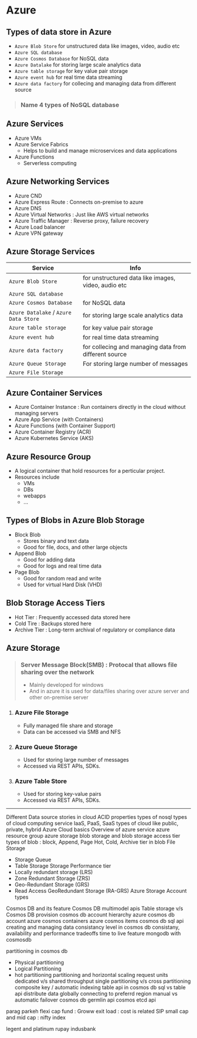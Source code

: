# Azure

## Types of data store in Azure
- `Azure Blob Store` for unstructured data like images, video, audio etc
- `Azure SQL database`
- `Azure Cosmos Database` for NoSQL data
- `Azure Datalake` for storing large scale analytics data
- `Azure table storage` for key value pair storage
- `Azure event hub` for real time data streaming
- `Azure data factory` for collecing and managing data from different source

> ### Name 4 types of NoSQL database

## Azure Services
- Azure VMs
- Azure Service Fabrics
  - Helps to build and manage microservices and data applications
- Azure Functions
  - Serverless computing

## Azure Networking Services
- Azure CND
- Azure Express Route : Connects on-premise to azure
- Azure DNS 
- Azure Virtual Networks : Just like AWS virtual networks
- Azure Traffic Manager : Reverse proxy, failure recovery
- Azure Load balancer
- Azure VPN gateway

## Azure Storage Services

| Service | Info |
|-|-|
| `Azure Blob Store` | for unstructured data like images, video, audio etc |
| `Azure SQL database` | |
| `Azure Cosmos Database` | for NoSQL data |
| `Azure Datalake` / `Azure Data Store` | for storing large scale analytics data |
| `Azure table storage` | for key value pair storage |
| `Azure event hub` | for real time data streaming |
| `Azure data factory` | for collecing and managing data from different source |
| `Azure Queue Storage` | For storing large number of messages |
| `Azure File Storage` |  |

## Azure Container Services
- Azure Container Instance : Run containers directly in the cloud without managing servers
- Azure App Service (with Containers)
- Azure Functions (with Container Support)
- Azure Container Registry (ACR)
- Azure Kubernetes Service (AKS)

## Azure Resource Group
- A logical container that hold resources for a perticular project.
- Resources include
  - VMs
  - DBs
  - webapps
  - ...

## Types of Blobs in Azure Blob Storage
- Block Blob
  - Stores binary and text data
  - Good for file, docs, and other large objects
- Append Blob
  - Good for adding data 
  - Good for logs and real time data
- Page Blob
  - Good for random read and write
  - Used for virtual Hard Disk (VHD)

## Blob Storage Access Tiers
- Hot Tier : Frequently accessed data stored here
- Cold Tire : Backups stored here
- Archive Tier : Long-term archival of regulatory or compliance data

## Azure Storage

> ### Server Message Block(SMB) : Protocal that allows file sharing over the network
> - Mainly developed for windows
> - And in azure it is used for data/files sharing over azure server and other on-premise server

1. ### Azure File Storage
    - Fully managed file share and storage
    - Data can be accessed via SMB and NFS

2. ### Azure Queue Storage
    - Used for storing large number of messages
    - Accessed via REST APIs, SDKs.
3. ### Azure Table Store
    - Used for storing key-value pairs
    - Accessed via REST APIs, SDKs.


---

Different Data source stories in cloud
ACID properties
types of nosql
types of cloud computing service IaaS, PaaS, SaaS
types of cloud like public, private, hybrid
Azure Cloud basics
Overview of azure service
azure resource group
azure storage
blob storage and blob storage access tier
types of blob : block, Append, Page
Hot, Cold, Archive tier in blob
File Storage
- Storage Queue
- Table Storage
Storage Performance tier
- Locally redundant storage (LRS)
- Zone Redundant Storage (ZRS)
- Geo-Redundant Storage (GRS)
- Read Access GeoRedundant Storage (RA-GRS)
Azure Storage Account types

Cosmos DB and its feature
Cosmos DB multimodel apis
Table storage v/s Cosmos DB
provision cosmos db account
hierarchy azure cosmos db account
azure cosmos containers
azure cosmos items
cosmos db sql api
creating and managing data
consistancy level in cosmos db
consistany, availability and performance tradeoffs
time to live feature
mongodb with cosmosdb

partitioning in cosmos db
- Physical partitioning
- Logical Partitioning
- hot partitioning
partitioning and horizontal scaling
request units
dedicated v/s shared throughput
single partitioning v/s cross partitioning
composite key / automatic indexing
table api in cosmos db
sql vs table api
distribute data globally
connecting to preferrd region
manual vs automatic failover
cosmos db germlin api
cosmos etcd api
  

parag parkeh flexi cap fund : Groww 
exit load : cost is related 
SIP 
small cap and mid cap : 
nifty index


legent and platinum rupay indusbank